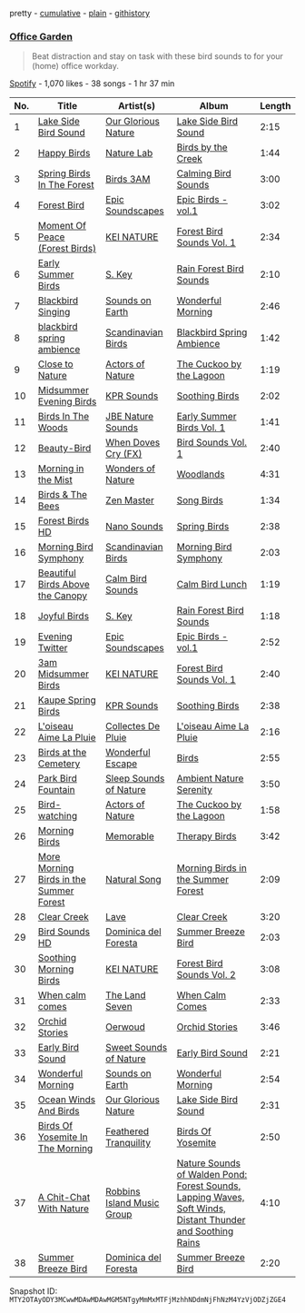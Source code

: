 pretty - [cumulative](/playlists/cumulative/37i9dQZF1DX00KQQMCcMxZ.md) - [plain](/playlists/plain/37i9dQZF1DX00KQQMCcMxZ) - [githistory](https://github.githistory.xyz/mackorone/spotify-playlist-archive/blob/main/playlists/plain/37i9dQZF1DX00KQQMCcMxZ)

### [Office Garden](https://open.spotify.com/playlist/37i9dQZF1DX00KQQMCcMxZ)

> Beat distraction and stay on task with these bird sounds to for your \(home\) office workday.

[Spotify](https://open.spotify.com/user/spotify) - 1,070 likes - 38 songs - 1 hr 37 min

| No. | Title | Artist(s) | Album | Length |
|---|---|---|---|---|
| 1 | [Lake Side Bird Sound](https://open.spotify.com/track/6crMJIJMG0BTz9wTlfnzQG) | [Our Glorious Nature](https://open.spotify.com/artist/2AghMsKtLVXLg6fTdReXc4) | [Lake Side Bird Sound](https://open.spotify.com/album/4HYEHOfBqQCE5yVtphnh3u) | 2:15 |
| 2 | [Happy Birds](https://open.spotify.com/track/2x2NrTYeKoNmiC6uEcXyuJ) | [Nature Lab](https://open.spotify.com/artist/2EBjHUWeiiLMOz9A22c4he) | [Birds by the Creek](https://open.spotify.com/album/5tk2REf1nK7U5eqr01YFbg) | 1:44 |
| 3 | [Spring Birds In The Forest](https://open.spotify.com/track/3DkJyqUOfk9eFg2f6Maqgw) | [Birds 3AM](https://open.spotify.com/artist/3zLSiXVBvq7O77m2aarmYq) | [Calming Bird Sounds](https://open.spotify.com/album/5ac2sp1AcWHGzhwrqHpZzJ) | 3:00 |
| 4 | [Forest Bird](https://open.spotify.com/track/0GC8vCFKNHjC2myLf1o8v2) | [Epic Soundscapes](https://open.spotify.com/artist/5u0dE6Vw509dFP0YK5y8lc) | [Epic Birds \- vol.1](https://open.spotify.com/album/3gLESq3vZCmz7FpUKujn0P) | 3:02 |
| 5 | [Moment Of Peace \(Forest Birds\)](https://open.spotify.com/track/1jkmpUX6l6X2irM8oADsYk) | [KEI NATURE](https://open.spotify.com/artist/7vf8OYI2mqT5j58B6dK8my) | [Forest Bird Sounds Vol\. 1](https://open.spotify.com/album/3OH2XKBaROrXZ4h8DoCE1q) | 2:34 |
| 6 | [Early Summer Birds](https://open.spotify.com/track/3tvAaXiUZAyMPae7NZFGGI) | [S\. Key](https://open.spotify.com/artist/4qtNIq9FnFG0UYLN8eMIp3) | [Rain Forest Bird Sounds](https://open.spotify.com/album/08DMQ9qH0U7vef2xE48l4c) | 2:10 |
| 7 | [Blackbird Singing](https://open.spotify.com/track/5AeEDodSqlthJpAdWD8hJq) | [Sounds on Earth](https://open.spotify.com/artist/0zAXRELdldn64qrWHARuzn) | [Wonderful Morning](https://open.spotify.com/album/4hq3hq5EBz2T0DmDo4hlFT) | 2:46 |
| 8 | [blackbird spring ambience](https://open.spotify.com/track/1oU42Iu4KihKEpAV6fBVIp) | [Scandinavian Birds](https://open.spotify.com/artist/4XvR2kpgU1cJlUdOJx6OLN) | [Blackbird Spring Ambience](https://open.spotify.com/album/77vJilvSazMFD0Ly0yYX3h) | 1:42 |
| 9 | [Close to Nature](https://open.spotify.com/track/4JJfSzfcmlUIiebTu4getf) | [Actors of Nature](https://open.spotify.com/artist/3t3dn9tmCuNnwHQnjG8CeS) | [The Cuckoo by the Lagoon](https://open.spotify.com/album/0o1Cd2emLdUawm6Ya2CUM5) | 1:19 |
| 10 | [Midsummer Evening Birds](https://open.spotify.com/track/261ebcVGg5iiyrBIr6YL1k) | [KPR Sounds](https://open.spotify.com/artist/3nfWQXN1xjbpJOlIrd71AD) | [Soothing Birds](https://open.spotify.com/album/3YxvBOnaOmEGehyj9p4I7j) | 2:02 |
| 11 | [Birds In The Woods](https://open.spotify.com/track/1jMqE6saRqcpmglq4B2Bcd) | [JBE Nature Sounds](https://open.spotify.com/artist/4pGknLkW2buCRBkvnMQC5o) | [Early Summer Birds Vol\. 1](https://open.spotify.com/album/00rJPgbMjFWxp3taHNlH7A) | 1:41 |
| 12 | [Beauty\-Bird](https://open.spotify.com/track/63bDLpi7dByFnHFQEAMCh7) | [When Doves Cry \(FX\)](https://open.spotify.com/artist/3lPRLDLxH0H7EhjakuDNgP) | [Bird Sounds Vol\. 1](https://open.spotify.com/album/7e7U3d9Ip6aMKP2PFTlOej) | 2:40 |
| 13 | [Morning in the Mist](https://open.spotify.com/track/0mmPcIKxcOliobshml5PAM) | [Wonders of Nature](https://open.spotify.com/artist/76h7eP0k2WHIUN2MkppeVJ) | [Woodlands](https://open.spotify.com/album/47leOhbWO2zJzXJsV6b4Vq) | 4:31 |
| 14 | [Birds & The Bees](https://open.spotify.com/track/4wdgM2i2X3jMCvq5bCnNJ9) | [Zen Master](https://open.spotify.com/artist/5TM7S7xrOB6o7deUWGAmup) | [Song Birds](https://open.spotify.com/album/1Y4uHy2KrRErPaVezfeabU) | 1:34 |
| 15 | [Forest Birds HD](https://open.spotify.com/track/6bYHF7Tt9cS59RbcezAbSa) | [Nano Sounds](https://open.spotify.com/artist/3hbAGbjrJ4esXMyjnzODz7) | [Spring Birds](https://open.spotify.com/album/4kYNRxa2LdgTQbChn0jasg) | 2:38 |
| 16 | [Morning Bird Symphony](https://open.spotify.com/track/3H33Uelf6KheaJQphvrYFz) | [Scandinavian Birds](https://open.spotify.com/artist/4XvR2kpgU1cJlUdOJx6OLN) | [Morning Bird Symphony](https://open.spotify.com/album/2815kNCpMBJS3tP20pmwFh) | 2:03 |
| 17 | [Beautiful Birds Above the Canopy](https://open.spotify.com/track/7zD9VBtet53ChaxtMpNGG7) | [Calm Bird Sounds](https://open.spotify.com/artist/1caNzGLMvuMlK2lODyKyxV) | [Calm Bird Lunch](https://open.spotify.com/album/0kq3VBW2O4MKDK6g0OXdZf) | 1:19 |
| 18 | [Joyful Birds](https://open.spotify.com/track/7nyQjweH9QQl0b8f4RgNbc) | [S\. Key](https://open.spotify.com/artist/4qtNIq9FnFG0UYLN8eMIp3) | [Rain Forest Bird Sounds](https://open.spotify.com/album/08DMQ9qH0U7vef2xE48l4c) | 1:18 |
| 19 | [Evening Twitter](https://open.spotify.com/track/56IQIsik0oPXERemlFafdu) | [Epic Soundscapes](https://open.spotify.com/artist/5u0dE6Vw509dFP0YK5y8lc) | [Epic Birds \- vol.1](https://open.spotify.com/album/3gLESq3vZCmz7FpUKujn0P) | 2:52 |
| 20 | [3am Midsummer Birds](https://open.spotify.com/track/4cEsckil1CQNUFuPczf6qg) | [KEI NATURE](https://open.spotify.com/artist/7vf8OYI2mqT5j58B6dK8my) | [Forest Bird Sounds Vol\. 1](https://open.spotify.com/album/3OH2XKBaROrXZ4h8DoCE1q) | 2:40 |
| 21 | [Kaupe Spring Birds](https://open.spotify.com/track/6ajC6vMrdlIN3lO6cgaaiK) | [KPR Sounds](https://open.spotify.com/artist/3nfWQXN1xjbpJOlIrd71AD) | [Soothing Birds](https://open.spotify.com/album/3YxvBOnaOmEGehyj9p4I7j) | 2:38 |
| 22 | [L'oiseau Aime La Pluie](https://open.spotify.com/track/4Pvq68Y0K9k6dYkyP4HBcv) | [Collectes De Pluie](https://open.spotify.com/artist/1O6c8WWoJVPu47KaW85RD6) | [L'oiseau Aime La Pluie](https://open.spotify.com/album/2Vf6f8vExOISe6piYtOeNd) | 2:16 |
| 23 | [Birds at the Cemetery](https://open.spotify.com/track/08Rw5UMA1eQlSime6LE4Vt) | [Wonderful Escape](https://open.spotify.com/artist/0PJ6I5TXDRK4pmLuSfh33T) | [Birds](https://open.spotify.com/album/0sWItLKbPToTiiVrlYi1EX) | 2:55 |
| 24 | [Park Bird Fountain](https://open.spotify.com/track/3fWN0qCRDDYByi6rGRgEBa) | [Sleep Sounds of Nature](https://open.spotify.com/artist/59FRAcMcsHQupc8lupy5uH) | [Ambient Nature Serenity](https://open.spotify.com/album/6hbt6OWGfes8YpfpZXnMSL) | 3:50 |
| 25 | [Bird\-watching](https://open.spotify.com/track/3q1utXbOrLhfUO3S1daLdE) | [Actors of Nature](https://open.spotify.com/artist/3t3dn9tmCuNnwHQnjG8CeS) | [The Cuckoo by the Lagoon](https://open.spotify.com/album/0o1Cd2emLdUawm6Ya2CUM5) | 1:58 |
| 26 | [Morning Birds](https://open.spotify.com/track/6xUIF4Z4PcCPHHWi0Ljp5E) | [Memorable](https://open.spotify.com/artist/216iyhH3TpJJYO9zF1zyxV) | [Therapy Birds](https://open.spotify.com/album/2sENQCcr3TVwPG5JFiU7Ai) | 3:42 |
| 27 | [More Morning Birds in the Summer Forest](https://open.spotify.com/track/6I4gNasGkMLOwFgM3XMwle) | [Natural Song](https://open.spotify.com/artist/3ztSSZCBD8e03TBMqPTQF3) | [Morning Birds in the Summer Forest](https://open.spotify.com/album/2hkRiSxZxTU3BysE4oqJ9s) | 2:09 |
| 28 | [Clear Creek](https://open.spotify.com/track/4jQHltMu5EIuktvQYivjbg) | [Lave](https://open.spotify.com/artist/5EA4MDPkAtu1hrHhgM8tWK) | [Clear Creek](https://open.spotify.com/album/7tMxYukzhoL5zCMQQif70L) | 3:20 |
| 29 | [Bird Sounds HD](https://open.spotify.com/track/4CfWxs2ZmO9H34idCvfnvp) | [Dominica del Foresta](https://open.spotify.com/artist/0hG7O67NvjLAehkxcJmmJZ) | [Summer Breeze Bird](https://open.spotify.com/album/4qe0C4jwN9ix2zefirJ3wA) | 2:03 |
| 30 | [Soothing Morning Birds](https://open.spotify.com/track/3sZivg4AWg8IqDtiDD5o4x) | [KEI NATURE](https://open.spotify.com/artist/7vf8OYI2mqT5j58B6dK8my) | [Forest Bird Sounds Vol\. 2](https://open.spotify.com/album/7yy6Qew5fxV9dMJAYAmEnk) | 3:08 |
| 31 | [When calm comes](https://open.spotify.com/track/5COk5epl3t3rGjivwQVY9U) | [The Land Seven](https://open.spotify.com/artist/4aV5OhaaDktvyVsYUXUWsQ) | [When Calm Comes](https://open.spotify.com/album/7DFoMVRYA9Mhmp1bqN3gdu) | 2:33 |
| 32 | [Orchid Stories](https://open.spotify.com/track/6RXBc2H5MRu2dPMFfGUB87) | [Oerwoud](https://open.spotify.com/artist/5nQ9HpkiXvRUN30EJpkj29) | [Orchid Stories](https://open.spotify.com/album/3pIBo72s3vU0JhwV80Am5V) | 3:46 |
| 33 | [Early Bird Sound](https://open.spotify.com/track/5NWQiqMnUDtJwl1AUzRZYh) | [Sweet Sounds of Nature](https://open.spotify.com/artist/3Vr7XPFNttaK3QkKFu9lHl) | [Early Bird Sound](https://open.spotify.com/album/42ML1JDCRsl9aRWxDEy7Mv) | 2:21 |
| 34 | [Wonderful Morning](https://open.spotify.com/track/7ewF5MOKXCWHpc1aSjx9Kb) | [Sounds on Earth](https://open.spotify.com/artist/0zAXRELdldn64qrWHARuzn) | [Wonderful Morning](https://open.spotify.com/album/4hq3hq5EBz2T0DmDo4hlFT) | 2:54 |
| 35 | [Ocean Winds And Birds](https://open.spotify.com/track/0Ky7FA9AeAsAGiLUW7fKUv) | [Our Glorious Nature](https://open.spotify.com/artist/2AghMsKtLVXLg6fTdReXc4) | [Lake Side Bird Sound](https://open.spotify.com/album/4HYEHOfBqQCE5yVtphnh3u) | 2:31 |
| 36 | [Birds Of Yosemite In The Morning](https://open.spotify.com/track/6mksvvJOSRUfdoYwbfd7R2) | [Feathered Tranquility](https://open.spotify.com/artist/4hTxrVxFDmZqU10pME4YrC) | [Birds Of Yosemite](https://open.spotify.com/album/2LtUWs6cBzRe8MXljLmGOu) | 2:50 |
| 37 | [A Chit\-Chat With Nature](https://open.spotify.com/track/5l7eXwfI0dz67heP7I8CfY) | [Robbins Island Music Group](https://open.spotify.com/artist/3HGpQkENCx0Yl4vFTPde3t) | [Nature Sounds of Walden Pond: Forest Sounds, Lapping Waves, Soft Winds, Distant Thunder and Soothing Rains](https://open.spotify.com/album/0te5cli7s8MZ7dw0iwdmK9) | 4:10 |
| 38 | [Summer Breeze Bird](https://open.spotify.com/track/1z32JHysDBPvcNyxxn3N4y) | [Dominica del Foresta](https://open.spotify.com/artist/0hG7O67NvjLAehkxcJmmJZ) | [Summer Breeze Bird](https://open.spotify.com/album/4qe0C4jwN9ix2zefirJ3wA) | 2:20 |

Snapshot ID: `MTY2OTAyODY3MCwwMDAwMDAwMGM5NTgyMmMxMTFjMzhhNDdmNjFhNzM4YzVjODZjZGE4`
